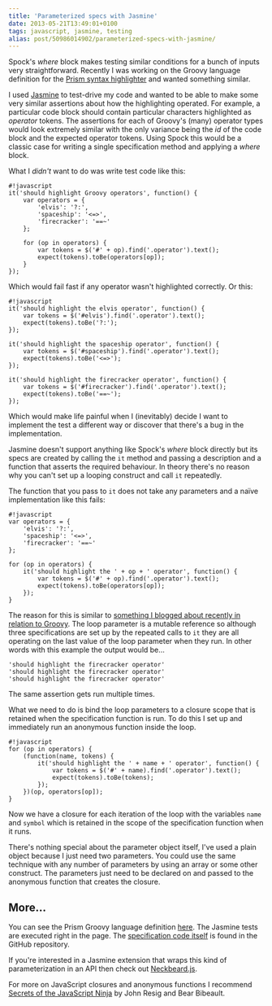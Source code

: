 ```yaml
---
title: 'Parameterized specs with Jasmine'
date: 2013-05-21T13:49:01+0100
tags: javascript, jasmine, testing
alias: post/50986014902/parameterized-specs-with-jasmine/
---
```


Spock's *where* block makes testing similar conditions for a bunch of inputs very straightforward. Recently I was working on the Groovy language definition for the [Prism syntax highlighter][7] and wanted something similar.

I used [Jasmine][8] to test-drive my code and wanted to be able to make some very similar assertions about how the highlighting operated. For example, a particular code block should contain particular characters highlighted as *operator* tokens. The assertions for each of Groovy's (many) operator types would look extremely similar with the only variance being the *id* of the code block and the expected operator tokens. Using Spock this would be a classic case for writing a single specification method and applying a *where* block.

<!-- more -->

What I *didn't* want to do was write test code like this:

	#!javascript
	it('should highlight Groovy operators', function() {
		var operators = {
			'elvis': '?:',
			'spaceship': '<=>',
			'firecracker': '==~'
		};
		
		for (op in operators) {
			var tokens = $('#' + op).find('.operator').text();
			expect(tokens).toBe(operators[op]);
		}
	});
	
Which would fail fast if any operator wasn't highlighted correctly. Or this:

	#!javascript
	it('should highlight the elvis operator', function() {
		var tokens = $('#elvis').find('.operator').text();
		expect(tokens).toBe('?:');
	});

	it('should highlight the spaceship operator', function() {
		var tokens = $('#spaceship').find('.operator').text();
		expect(tokens).toBe('<=>');
	});

	it('should highlight the firecracker operator', function() {
		var tokens = $('#firecracker').find('.operator').text();
		expect(tokens).toBe('==~');
	});
	
Which would make life painful when I (inevitably) decide I want to implement the test a different way or discover that there's a bug in the implementation.

Jasmine doesn't support anything like Spock's *where* block directly but its specs are created by calling the `it` method and passing a description and a function that asserts the required behaviour. In theory there's no reason why you can't set up a looping construct and call `it` repeatedly.

The function that you pass to `it` does not take any parameters and a naïve implementation like this fails:

	#!javascript
	var operators = {
		'elvis': '?:',
		'spaceship': '<=>',
		'firecracker': '==~'
	};
	
	for (op in operators) {
		it('should highlight the ' + op + ' operator', function() {
			var tokens = $('#' + op).find('.operator').text();
			expect(tokens).toBe(operators[op]);
		});
	}
	
The reason for this is similar to [something I blogged about recently in relation to Groovy][1]. The loop parameter is a mutable reference so although three specifications are set up by the repeated calls to `it` they are all operating on the last value of the loop parameter when they run. In other words with this example the output would be…

	'should highlight the firecracker operator'
	'should highlight the firecracker operator'
	'should highlight the firecracker operator'

The same assertion gets run multiple times.

What we need to do is bind the loop parameters to a closure scope that is retained when the specification function is run. To do this I set up and immediately run an anonymous function inside the loop.

	#!javascript
	for (op in operators) {
		(function(name, tokens) {
			it('should highlight the ' + name + ' operator', function() {
				var tokens = $('#' + name).find('.operator').text();
				expect(tokens).toBe(tokens);
			});
		})(op, operators[op]);
	}

Now we have a closure for each iteration of the loop with the variables `name` and `symbol` which is retained in the scope of the specification function when it runs.

There's nothing special about the parameter object itself, I've used a plain object because I just need two parameters. You could use the same technique with any number of parameters by using an array or some other construct. The parameters just need to be declared on and passed to the anonymous function that creates the closure.

## More…

You can see the Prism Groovy language definition [here][3]. The Jasmine tests are executed right in the page. The [specification code itself][4] is found in the GitHub repository.

If you're interested in a Jasmine extension that wraps this kind of parameterization in an API then check out [Neckbeard.js][6].
	
For more on JavaScript closures and anonymous functions I recommend [Secrets of the JavaScript Ninja][2] by John Resig and Bear Bibeault.

[1]:http://blog.freeside.co/post/46587122020/groovy-gotcha-for-loops-and-closure-scope
[2]:http://www.manning.com/resig/
[3]:http://freeside.co/prism-groovy/
[4]:https://github.com/robfletcher/prism-groovy/blob/gh-pages/test/prism-groovy.spec.js
[6]:http://htmlpreview.github.io/?https://raw.github.com/desirable-objects/neckbeard.js/master/website/index.html
[7]:http://prismjs.com/
[8]:https://github.com/pivotal/jasmine
